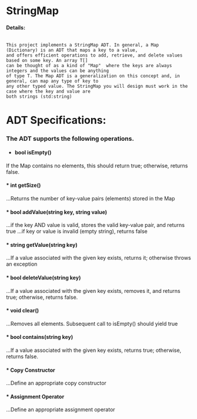 # StringMap

#### Details:
~~~

This project implements a StringMap ADT. In general, a Map (Dictionary) is an ADT that maps a key to a value,
and offers efficient operations to add, retrieve, and delete values based on some key. An array T[] 
can be thought of as a kind of "Map"  where the keys are always integers and the values can be anything 
of type T. The Map ADT is a generalization on this concept and, in general, can map any type of key to 
any other typed value. The StringMap you will design must work in the case where the key and value are 
both strings (std:string)

~~~

# ADT Specifications:
### The ADT supports the following operations.



* ####  bool isEmpty() 
If the Map contains no elements, this should return true; otherwise, returns false.


#### * int getSize()
...Returns the number of key-value pairs (elements) stored in the Map


#### * bool addValue(string key, string value)
...if the key AND value is valid, stores the valid key-value pair, and returns true
...if key or value is invalid (empty string), returns false


#### * string getValue(string key)
...If a value associated with the given key exists, returns it; otherwise throws an exception


#### * bool deleteValue(string key)
...If a value associated with the given key exists, removes it, and returns true; otherwise, returns false.


#### * void clear() 
...Removes all elements. Subsequent call to isEmpty() should yield true


#### * bool contains(string key)
...If a value associated with the given key exists, returns true; otherwise, returns false.


#### * Copy Constructor
...Define an appropriate copy constructor


#### * Assignment Operator
...Define an appropriate assignment operator

